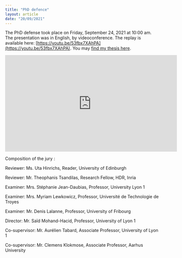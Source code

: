```yaml
---
title: "PhD defence"
layout: article
date: "20/09/2021"
---
```


The PhD defense took place on Friday, September 24, 2021 at 10:00 am. The presentation was in English, by videoconference. The replay is available here: [https://youtu.be/53fbx7XAhPA](https://youtu.be/53fbx7XAhPA). You may [find my thesis here](https://www.krlx.fr/files/AD_thesis_final.pdf).

<iframe width="560" height="315" src="https://www.youtube.com/embed/53fbx7XAhPA" title="YouTube video player" frameborder="0" allow="accelerometer; autoplay; clipboard-write; encrypted-media; gyroscope; picture-in-picture" allowfullscreen></iframe>

Composition of the jury :


Reviewer: Ms. Uta Hinrichs, Reader, University of Edinburgh

Reviewer: Mr. Theophanis Tsandilas, Research Fellow, HDR, Inria

Examiner: Mrs. Stéphanie Jean-Daubias, Professor, University Lyon 1

Examiner: Mrs. Myriam Lewkowicz, Professor, Université de Technologie de Troyes

Examiner: Mr. Denis Lalanne, Professor, University of Fribourg

Director: Mr. Saïd Mohand-Hacid, Professor, University of Lyon 1

Co-supervisor: Mr. Aurélien Tabard, Associate Professor, University of Lyon 1

Co-supervisor: Mr. Clemens Klokmose, Associate Professor, Aarhus University

